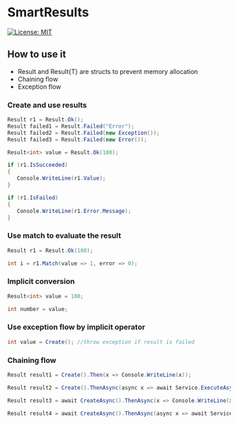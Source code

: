 # SmartResults

[![License: MIT](https://img.shields.io/badge/License-MIT-yellow.svg)](https://opensource.org/licenses/MIT)

## How to use it
- Result and Result{T} are structs to prevent memory allocation
- Chaining flow
- Exception flow

### Create and use results
```csharp
Result r1 = Result.Ok();
Result failed1 = Result.Failed("Error");
Result failed2 = Result.Failed(new Exception());
Result failed3 = Result.Failed(new Error());

Result<int> value = Result.Ok(100);

if (r1.IsSucceeded)
{
   Console.WriteLine(r1.Value);
}

if (r1.IsFailed)
{
   Console.WriteLine(r1.Error.Message);
}
```

### Use match to evaluate the result
```csharp
Result r1 = Result.Ok(100);

int i = r1.Match(value => 1, error => 0);
```

### Implicit conversion

```csharp
Result<int> value = 100;

int number = value;
```

### Use exception flow by implicit operator
```csharp
int value = Create(); //throw exception if result is failed
```


### Chaining flow

```csharp
Result result1 = Create().Then(x => Console.WriteLine(x));

Result result2 = Create().ThenAsync(async x => await Service.ExecuteAsync(x));

Result result3 = await CreateAsync().ThenAsync(x => Console.WriteLine(x));

Result result4 = await CreateAsync().ThenAsync(async x => await Service.ExecuteAsync(x));
```

